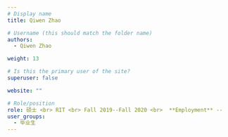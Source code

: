 ```yaml
---
# Display name
title: Qiwen Zhao

# Username (this should match the folder name)
authors:
  - Qiwen Zhao

weight: 13

# Is this the primary user of the site?
superuser: false

website: ""

# Role/position
role: 硕士 <br> RIT <br> Fall 2019--Fall 2020 <br>  **Employment** --  Google <br> **Position** -- UX Researcher
user_groups:
  - 毕业生
---
```

